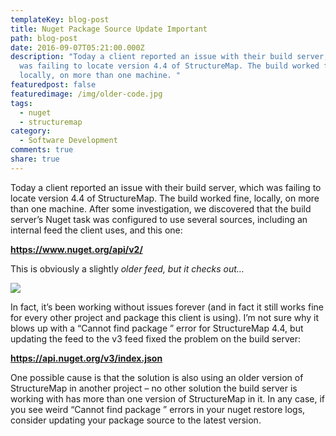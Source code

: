 ```yaml
---
templateKey: blog-post
title: Nuget Package Source Update Important
path: blog-post
date: 2016-09-07T05:21:00.000Z
description: "Today a client reported an issue with their build server, which
  was failing to locate version 4.4 of StructureMap. The build worked fine,
  locally, on more than one machine. "
featuredpost: false
featuredimage: /img/older-code.jpg
tags:
  - nuget
  - structuremap
category:
  - Software Development
comments: true
share: true
---
```

Today a client reported an issue with their build server, which was failing to locate version 4.4 of StructureMap. The build worked fine, locally, on more than one machine. After some investigation, we discovered that the build server’s Nuget task was configured to use several sources, including an internal feed the client uses, and this one:

**https://www.nuget.org/api/v2/**

This is obviously a slightly *older feed, but it checks out…*

![](/img/older-code.jpg)

In fact, it’s been working without issues forever (and in fact it still works fine for every other project and package this client is using). I’m not sure why it blows up with a “Cannot find package <name>” error for StructureMap 4.4, but updating the feed to the v3 feed fixed the problem on the build server:

**https://api.nuget.org/v3/index.json**

One possible cause is that the solution is also using an older version of StructureMap in another project – no other solution the build server is working with has more than one version of StructureMap in it. In any case, if you see weird “Cannot find package <name>” errors in your nuget restore logs, consider updating your package source to the latest version.